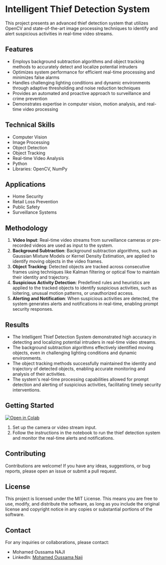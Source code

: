# Intelligent Thief Detection System

This project presents an advanced thief detection system that utilizes OpenCV and state-of-the-art image processing techniques to identify and alert suspicious activities in real-time video streams.

## Features
- Employs background subtraction algorithms and object tracking methods to accurately detect and localize potential intruders
- Optimizes system performance for efficient real-time processing and minimizes false alarms
- Handles challenging lighting conditions and dynamic environments through adaptive thresholding and noise reduction techniques
- Provides an automated and proactive approach to surveillance and crime prevention
- Demonstrates expertise in computer vision, motion analysis, and real-time video processing

## Technical Skills
- Computer Vision
- Image Processing
- Object Detection
- Object Tracking
- Real-time Video Analysis
- Python
- Libraries: OpenCV, NumPy

## Applications
- Home Security
- Retail Loss Prevention
- Public Safety
- Surveillance Systems

## Methodology
1. **Video Input**: Real-time video streams from surveillance cameras or pre-recorded videos are used as input to the system.
2. **Background Subtraction**: Background subtraction algorithms, such as Gaussian Mixture Models or Kernel Density Estimation, are applied to identify moving objects in the video frames.
3. **Object Tracking**: Detected objects are tracked across consecutive frames using techniques like Kalman filtering or optical flow to maintain their identity and trajectory.
4. **Suspicious Activity Detection**: Predefined rules and heuristics are applied to the tracked objects to identify suspicious activities, such as loitering, unusual motion patterns, or unauthorized access.
5. **Alerting and Notification**: When suspicious activities are detected, the system generates alerts and notifications in real-time, enabling prompt security responses.

## Results
- The Intelligent Thief Detection System demonstrated high accuracy in detecting and localizing potential intruders in real-time video streams.
- The background subtraction algorithms effectively identified moving objects, even in challenging lighting conditions and dynamic environments.
- The object tracking methods successfully maintained the identity and trajectory of detected objects, enabling accurate monitoring and analysis of their activities.
- The system's real-time processing capabilities allowed for prompt detection and alerting of suspicious activities, facilitating timely security interventions.

## Getting Started
[![Open in Colab](https://colab.research.google.com/assets/colab-badge.svg)](https://colab.research.google.com/drive/1a9BDjT7Cn-8f8xedvm9vNbr8EClYNN7o?usp=sharing)

1. Set up the camera or video stream input.
2. Follow the instructions in the notebook to run the thief detection system and monitor the real-time alerts and notifications.

## Contributing
Contributions are welcome! If you have any ideas, suggestions, or bug reports, please open an issue or submit a pull request.

## License
This project is licensed under the MIT License. This means you are free to use, modify, and distribute the software, as long as you include the original license and copyright notice in any copies or substantial portions of the software.

## Contact
For any inquiries or collaborations, please contact:
- Mohamed Oussama NAJI
- LinkedIn: [Mohamed Oussama Naji](https://www.linkedin.com/in/oussamanaji/)
